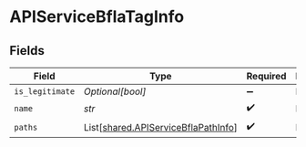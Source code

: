 # APIServiceBflaTagInfo


## Fields

| Field                                                                                | Type                                                                                 | Required                                                                             | Description                                                                          |
| ------------------------------------------------------------------------------------ | ------------------------------------------------------------------------------------ | ------------------------------------------------------------------------------------ | ------------------------------------------------------------------------------------ |
| `is_legitimate`                                                                      | *Optional[bool]*                                                                     | :heavy_minus_sign:                                                                   | N/A                                                                                  |
| `name`                                                                               | *str*                                                                                | :heavy_check_mark:                                                                   | N/A                                                                                  |
| `paths`                                                                              | List[[shared.APIServiceBflaPathInfo](../../models/shared/apiservicebflapathinfo.md)] | :heavy_check_mark:                                                                   | N/A                                                                                  |